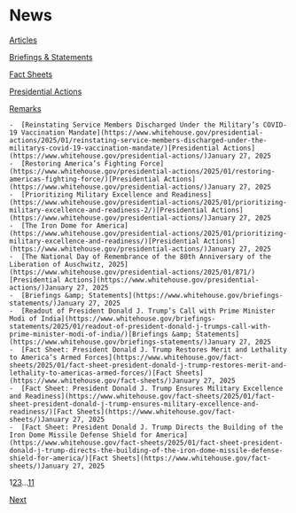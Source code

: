 # 					News				

[Articles](/articles/)

[Briefings &amp; Statements](/briefings-statements/)

[Fact Sheets](/fact-sheets/)

[Presidential Actions](/presidential-actions/)

[Remarks](/remarks/)

    -  [Reinstating Service Members Discharged Under the Military’s COVID-19 Vaccination Mandate](https://www.whitehouse.gov/presidential-actions/2025/01/reinstating-service-members-discharged-under-the-militarys-covid-19-vaccination-mandate/)[Presidential Actions](https://www.whitehouse.gov/presidential-actions/)January 27, 2025 
    -  [Restoring America’s Fighting Force](https://www.whitehouse.gov/presidential-actions/2025/01/restoring-americas-fighting-force/)[Presidential Actions](https://www.whitehouse.gov/presidential-actions/)January 27, 2025 
    -  [Prioritizing Military Excellence and Readiness](https://www.whitehouse.gov/presidential-actions/2025/01/prioritizing-military-excellence-and-readiness-2/)[Presidential Actions](https://www.whitehouse.gov/presidential-actions/)January 27, 2025 
    -  [The Iron Dome for America](https://www.whitehouse.gov/presidential-actions/2025/01/prioritizing-military-excellence-and-readiness/)[Presidential Actions](https://www.whitehouse.gov/presidential-actions/)January 27, 2025 
    -  [The National Day of Remembrance of the 80th Anniversary of the Liberation of Auschwitz, 2025](https://www.whitehouse.gov/presidential-actions/2025/01/871/)[Presidential Actions](https://www.whitehouse.gov/presidential-actions/)January 27, 2025 
    -  [Briefings &amp; Statements](https://www.whitehouse.gov/briefings-statements/)January 27, 2025 
    -  [Readout of President Donald J. Trump’s Call with Prime Minister Modi of India](https://www.whitehouse.gov/briefings-statements/2025/01/readout-of-president-donald-j-trumps-call-with-prime-minister-modi-of-india/)[Briefings &amp; Statements](https://www.whitehouse.gov/briefings-statements/)January 27, 2025 
    -  [Fact Sheet: President Donald J. Trump Restores Merit and Lethality to America’s Armed Forces](https://www.whitehouse.gov/fact-sheets/2025/01/fact-sheet-president-donald-j-trump-restores-merit-and-lethality-to-americas-armed-forces/)[Fact Sheets](https://www.whitehouse.gov/fact-sheets/)January 27, 2025 
    -  [Fact Sheet: President Donald J. Trump Ensures Military Excellence and Readiness](https://www.whitehouse.gov/fact-sheets/2025/01/fact-sheet-president-donald-j-trump-ensures-military-excellence-and-readiness/)[Fact Sheets](https://www.whitehouse.gov/fact-sheets/)January 27, 2025 
    -  [Fact Sheet: President Donald J. Trump Directs the Building of the Iron Dome Missile Defense Shield for America](https://www.whitehouse.gov/fact-sheets/2025/01/fact-sheet-president-donald-j-trump-directs-the-building-of-the-iron-dome-missile-defense-shield-for-america/)[Fact Sheets](https://www.whitehouse.gov/fact-sheets/)January 27, 2025 

1[2](https://www.whitehouse.gov/news/page/2/)[3](https://www.whitehouse.gov/news/page/3/)…[11](https://www.whitehouse.gov/news/page/11/)

[Next](https://www.whitehouse.gov/news/page/2/)
